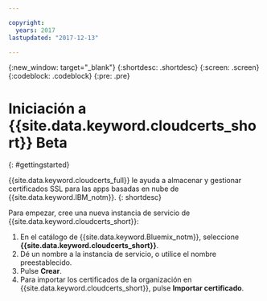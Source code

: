 ```yaml
---

copyright:
  years: 2017
lastupdated: "2017-12-13"

---
```

{:new_window: target="_blank"}
{:shortdesc: .shortdesc}
{:screen: .screen}
{:codeblock: .codeblock}
{:pre: .pre}

# Iniciación a {{site.data.keyword.cloudcerts_short}} Beta
{: #gettingstarted}

{{site.data.keyword.cloudcerts_full}} le ayuda a almacenar y gestionar certificados SSL para las apps basadas en nube de {{site.data.keyword.IBM_notm}}.
{: shortdesc}

Para empezar, cree una nueva instancia de servicio de {{site.data.keyword.cloudcerts_short}}:

1. En el catálogo de {{site.data.keyword.Bluemix_notm}}, seleccione **{{site.data.keyword.cloudcerts_short}}**.
2. Dé un nombre a la instancia de servicio, o utilice el nombre preestablecido.
3. Pulse **Crear**.
4. Para importar los certificados de la organización en {{site.data.keyword.cloudcerts_short}}, pulse **Importar certificado**.  
